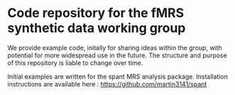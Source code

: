 # Code repository for the fMRS synthetic data working group 

We provide example code, initally for sharing ideas within the group, with potential for more widespread use in the future. The structure and purpose of this repository is liable to change over time.

Initial examples are written for the spant MRS analysis package. Installation instructions are available here : https://github.com/martin3141/spant
